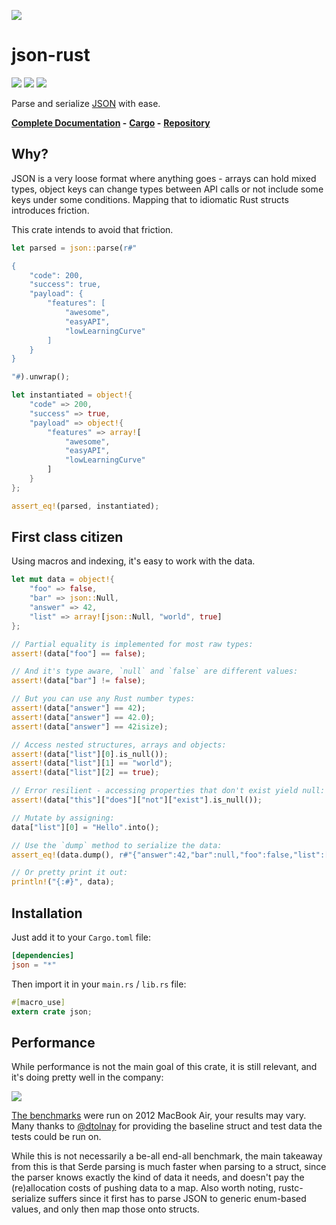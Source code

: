 ![](http://terhix.com/doc/json-rust-logo-small.png)

# json-rust

![](https://img.shields.io/travis/maciejhirsz/json-rust.svg)
![](https://img.shields.io/crates/v/json.svg)
![](https://img.shields.io/crates/l/json.svg)

Parse and serialize [JSON](http://json.org/) with ease.

**[Complete Documentation](http://terhix.com/doc/json/) -**
**[Cargo](https://crates.io/crates/json) -**
**[Repository](https://github.com/maciejhirsz/json-rust)**

## Why?

JSON is a very loose format where anything goes - arrays can hold mixed
types, object keys can change types between API calls or not include
some keys under some conditions. Mapping that to idiomatic Rust structs
introduces friction.

This crate intends to avoid that friction.

```rust
let parsed = json::parse(r#"

{
    "code": 200,
    "success": true,
    "payload": {
        "features": [
            "awesome",
            "easyAPI",
            "lowLearningCurve"
        ]
    }
}

"#).unwrap();

let instantiated = object!{
    "code" => 200,
    "success" => true,
    "payload" => object!{
        "features" => array![
            "awesome",
            "easyAPI",
            "lowLearningCurve"
        ]
    }
};

assert_eq!(parsed, instantiated);
```

## First class citizen

Using macros and indexing, it's easy to work with the data.

```rust
let mut data = object!{
    "foo" => false,
    "bar" => json::Null,
    "answer" => 42,
    "list" => array![json::Null, "world", true]
};

// Partial equality is implemented for most raw types:
assert!(data["foo"] == false);

// And it's type aware, `null` and `false` are different values:
assert!(data["bar"] != false);

// But you can use any Rust number types:
assert!(data["answer"] == 42);
assert!(data["answer"] == 42.0);
assert!(data["answer"] == 42isize);

// Access nested structures, arrays and objects:
assert!(data["list"][0].is_null());
assert!(data["list"][1] == "world");
assert!(data["list"][2] == true);

// Error resilient - accessing properties that don't exist yield null:
assert!(data["this"]["does"]["not"]["exist"].is_null());

// Mutate by assigning:
data["list"][0] = "Hello".into();

// Use the `dump` method to serialize the data:
assert_eq!(data.dump(), r#"{"answer":42,"bar":null,"foo":false,"list":["Hello","world",true]}"#);

// Or pretty print it out:
println!("{:#}", data);
```

## Installation

Just add it to your `Cargo.toml` file:

```toml
[dependencies]
json = "*"
```

Then import it in your `main.rs` / `lib.rs` file:

```rust
#[macro_use]
extern crate json;
```

## Performance

While performance is not the main goal of this crate, it is still relevant, and it's doing pretty well in the company:

![](http://terhix.com/json-perf-7.png)

[The benchmarks](https://github.com/maciejhirsz/json-rust/blob/benches/benches/log.rs) were run on 2012 MacBook Air, your results may vary. Many thanks to [@dtolnay](https://github.com/dtolnay) for providing the baseline struct and test data the tests could be run on.

While this is not necessarily a be-all end-all benchmark, the main takeaway from this is that Serde parsing is much faster when parsing to a struct, since the parser knows exactly the kind of data it needs, and doesn't pay the (re)allocation costs of pushing data to a map. Also worth noting, rustc-serialize suffers since it first has to parse JSON to generic enum-based values, and only then map those onto structs.
